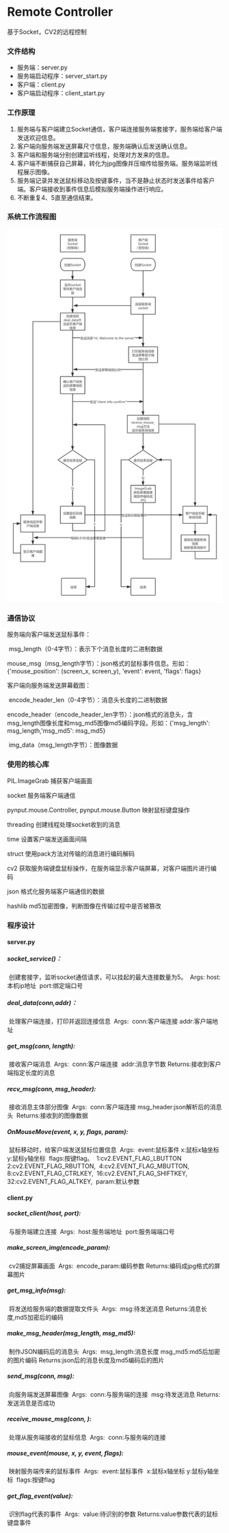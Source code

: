 # Remote Controller

基于Socket，CV2的远程控制

### 文件结构

- 服务端：server.py
- 服务端启动程序：server_start.py
- 客户端：client.py
- 客户端启动程序：client_start.py

### 工作原理

1. 服务端与客户端建立Socket通信，客户端连接服务端套接字，服务端给客户端发送欢迎信息。
2. 客户端向服务端发送屏幕尺寸信息，服务端确认后发送确认信息。
3. 客户端和服务端分别创建监听线程，处理对方发来的信息。
4. 客户端不断捕获自己屏幕，转化为jpg图像并压缩传给服务端。服务端监听线程展示图像。
5. 服务端记录并发送鼠标移动及按键事件，当不是静止状态时发送事件给客户端。客户端接收到事件信息后模拟服务端操作进行响应。
6. 不断重复4、5直至通信结束。

### 系统工作流程图

![流程图](\image\流程图.png)

### 通信协议

服务端向客户端发送鼠标事件：

​	msg_length（0-4字节）：表示下个消息长度的二进制数据

​	mouse_msg（msg_length字节）：json格式的鼠标事件信息。形如：{'mouse_position': (screen_x, screen_y), 'event': event, 'flags': flags}

客户端向服务端发送屏幕截图：

​	encode_header_len（0-4字节）：消息头长度的二进制数据

​	encode_header（encode_header_len字节）：json格式的消息头，含msg_length图像长度和msg_md5图像md5编码字段。形如：{'msg_length': msg_length,'msg_md5': msg_md5}

​	img_data（msg_length字节）：图像数据

### 使用的核心库

PIL.ImageGrab 捕获客户端画面

socket 服务端客户端通信

pynput.mouse.Controller, pynput.mouse.Button 映射鼠标键盘操作

threading 创建线程处理socket收到的消息

time 设置客户端发送画面间隔

struct 使用pack方法对传输的消息进行编码解码

cv2 获取服务端键盘鼠标操作，在服务端显示客户端屏幕，对客户端图片进行编码

json 格式化服务端客户端通信的数据

hashlib md5加密图像，判断图像在传输过程中是否被篡改

### 程序设计

#### server.py

##### socket_service()：

​	创建套接字，监听socket通信请求，可以挂起的最大连接数量为5。
​    Args:
​        host:本机ip地址
​        port:绑定端口号

##### deal_data(conn,addr)：

​    处理客户端连接，打印并返回连接信息
​    Args:
​        conn:客户端连接
​        addr:客户端地址

##### get_msg(conn, length):

​    接收客户端消息
​    Args:
​        conn:客户端连接
​        addr:消息字节数
​    Returns:接收到客户端指定长度的消息

##### recv_msg(conn, msg_header):

​    接收消息主体部分图像
​    Args:
​        conn:客户端连接
​        msg_header:json解析后的消息头
​    Returns:接收到的图像数据

##### OnMouseMove(event, x, y, flags, param):

​	鼠标移动时，给客户端发送鼠标位置信息
​    Args:
​        event:鼠标事件
​        x:鼠标x轴坐标
​        y:鼠标y轴坐标
​        flags:按键flag。
​            1:cv2.EVENT_FLAG_LBUTTON
​            2:cv2.EVENT_FLAG_RBUTTON,
​            4:cv2.EVENT_FLAG_MBUTTON,
​            8:cv2.EVENT_FLAG_CTRLKEY,
​            16:cv2.EVENT_FLAG_SHIFTKEY,
​            32:cv2.EVENT_FLAG_ALTKEY,
​        param:默认参数

#### client.py

##### socket_client(host, port):

​    与服务端建立连接
​    Args:
​        host:服务端地址
​        port:服务端端口号

##### make_screen_img(encode_param):

​    cv2捕捉屏幕画面
​    Args:
​        encode_param:编码参数
​    Returns:编码成jpg格式的屏幕图片

##### get_msg_info(msg):

​    将发送给服务端的数据提取文件头
​    Args:
​        msg:待发送消息
​    Returns:消息长度,md5加密后的编码

##### make_msg_header(msg_length, msg_md5):

​    制作JSON编码后的消息头
​    Args:
​        msg_length:消息长度
​        msg_md5:md5后加密的图片编码
​    Returns:json后的消息长度及md5编码后的图片

##### send_msg(conn, msg):

​    向服务端发送屏幕图像
​    Args:
​        conn:与服务端的连接
​        msg:待发送消息
​    Returns:发送消息是否成功

##### receive_mouse_msg(conn, ):

​    处理从服务端接收的鼠标信息
​    Args:
​        conn:与服务端的连接

##### mouse_event(mouse, x, y, event, flags):

​    映射服务端传来的鼠标事件
​    Args:
​        event:鼠标事件
​        x:鼠标x轴坐标
​        y:鼠标y轴坐标
​        flags:按键flag

##### get_flag_event(value):

​    识别flag代表的事件
​    Args:
​        value:待识别的参数
​    Returns:value参数代表的鼠标键盘事件